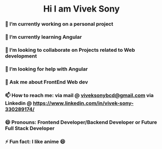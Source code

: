 <h1 align= "center"> Hi I am Vivek Sony </h1>

<!-- ## Hi there 👋 -->

### 🔭 I’m currently working on a personal project 
### 🌱 I’m currently learning Angular
### 👯 I’m looking to collaborate on Projects related to Web development
### 🤔 I’m looking for help with Angular
### 💬 Ask me about FrontEnd Web dev
### 📫 How to reach me: via mail @ viveksonybcd@gmail.com via Linkedin @ https://www.linkedin.com/in/vivek-sony-330289174/
### 😄 Pronouns: Frontend Developer/Backend Developer or Future Full Stack Developer
### ⚡ Fun fact: I like anime 😄
